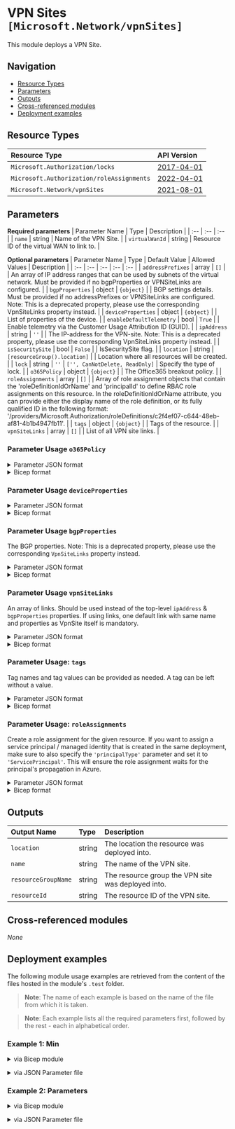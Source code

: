 # VPN Sites `[Microsoft.Network/vpnSites]`

This module deploys a VPN Site.

## Navigation

- [Resource Types](#Resource-Types)
- [Parameters](#Parameters)
- [Outputs](#Outputs)
- [Cross-referenced modules](#Cross-referenced-modules)
- [Deployment examples](#Deployment-examples)

## Resource Types

| Resource Type | API Version |
| :-- | :-- |
| `Microsoft.Authorization/locks` | [2017-04-01](https://docs.microsoft.com/en-us/azure/templates/Microsoft.Authorization/2017-04-01/locks) |
| `Microsoft.Authorization/roleAssignments` | [2022-04-01](https://docs.microsoft.com/en-us/azure/templates/Microsoft.Authorization/2022-04-01/roleAssignments) |
| `Microsoft.Network/vpnSites` | [2021-08-01](https://docs.microsoft.com/en-us/azure/templates/Microsoft.Network/2021-08-01/vpnSites) |

## Parameters

**Required parameters**
| Parameter Name | Type | Description |
| :-- | :-- | :-- |
| `name` | string | Name of the VPN Site. |
| `virtualWanId` | string | Resource ID of the virtual WAN to link to. |

**Optional parameters**
| Parameter Name | Type | Default Value | Allowed Values | Description |
| :-- | :-- | :-- | :-- | :-- |
| `addressPrefixes` | array | `[]` |  | An array of IP address ranges that can be used by subnets of the virtual network. Must be provided if no bgpProperties or VPNSiteLinks are configured. |
| `bgpProperties` | object | `{object}` |  | BGP settings details. Must be provided if no addressPrefixes or VPNSiteLinks are configured. Note: This is a deprecated property, please use the corresponding VpnSiteLinks property instead. |
| `deviceProperties` | object | `{object}` |  | List of properties of the device. |
| `enableDefaultTelemetry` | bool | `True` |  | Enable telemetry via the Customer Usage Attribution ID (GUID). |
| `ipAddress` | string | `''` |  | The IP-address for the VPN-site. Note: This is a deprecated property, please use the corresponding VpnSiteLinks property instead. |
| `isSecuritySite` | bool | `False` |  | IsSecuritySite flag. |
| `location` | string | `[resourceGroup().location]` |  | Location where all resources will be created. |
| `lock` | string | `''` | `['', CanNotDelete, ReadOnly]` | Specify the type of lock. |
| `o365Policy` | object | `{object}` |  | The Office365 breakout policy. |
| `roleAssignments` | array | `[]` |  | Array of role assignment objects that contain the 'roleDefinitionIdOrName' and 'principalId' to define RBAC role assignments on this resource. In the roleDefinitionIdOrName attribute, you can provide either the display name of the role definition, or its fully qualified ID in the following format: '/providers/Microsoft.Authorization/roleDefinitions/c2f4ef07-c644-48eb-af81-4b1b4947fb11'. |
| `tags` | object | `{object}` |  | Tags of the resource. |
| `vpnSiteLinks` | array | `[]` |  | List of all VPN site links. |


### Parameter Usage `o365Policy`

<details>

<summary>Parameter JSON format</summary>

```json
"o365Policy": {
    "value": {
        "breakOutCategories": {
            "optimize": true,
            "allow": true,
            "default": true
        }
    }
}
```

</details>


<details>

<summary>Bicep format</summary>

```bicep
o365Policy: {
    breakOutCategories: {
        optimize: true
        allow: true
        default: true
    }
}
```

</details>
<p>

### Parameter Usage `deviceProperties`

<details>

<summary>Parameter JSON format</summary>

```json
"deviceProperties": {
    "value": {
        "deviceModel": "morty",
        "deviceVendor": "contoso",
        "linkSpeedInMbps": 0
    }
}
```

</details>


<details>

<summary>Bicep format</summary>

```bicep
deviceProperties: {
    deviceModel: 'morty'
    deviceVendor: 'contoso'
    linkSpeedInMbps: 0
}
```

</details>
<p>

### Parameter Usage `bgpProperties`

The BGP properties. Note: This is a deprecated property, please use the corresponding `VpnSiteLinks` property instead.

<details>

<summary>Parameter JSON format</summary>

```json
"bgpProperties": {
    "value": {
        "asn": 65010,
        "bgpPeeringAddress": "1.1.1.1",
        "peerWeight": 0
    }
}
```

</details>


<details>

<summary>Bicep format</summary>

```bicep
bgpProperties: {
    asn: 65010
    bgpPeeringAddress: '1.1.1.1'
    peerWeight: 0
}
```

</details>
<p>

### Parameter Usage `vpnSiteLinks`

An array of links. Should be used instead of the top-level `ipAddress` & `bgpProperties` properties. If using links,  one default link with same name and properties as VpnSite itself is mandatory.

<details>

<summary>Parameter JSON format</summary>

```json
"vpnSiteLinks": {
    "value": [
        {
            "name": "<<namePrefix>>-az-vSite-x-001",
            "properties": {
                "bgpProperties": {
                    "asn": 65010,
                    "bgpPeeringAddress": "1.1.1.1"
                },
                "ipAddress": "1.2.3.4",
                "linkProperties": {
                    "linkProviderName": "contoso",
                    "linkSpeedInMbps": 5
                }
            }
        }
    ]
}
```

</details>

<details>

<summary>Bicep format</summary>

```bicep
vpnSiteLinks: [
    {
        name: '<<namePrefix>>-az-vSite-x-001'
        properties: {
            bgpProperties: {
                asn: 65010
                bgpPeeringAddress: '1.1.1.1'
            }
            ipAddress: '1.2.3.4'
            linkProperties: {
                linkProviderName: 'contoso'
                linkSpeedInMbps: 5
            }
        }
    }
]
```

</details>
<p>

### Parameter Usage: `tags`

Tag names and tag values can be provided as needed. A tag can be left without a value.

<details>

<summary>Parameter JSON format</summary>

```json
"tags": {
    "value": {
        "Environment": "Non-Prod",
        "Contact": "test.user@testcompany.com",
        "PurchaseOrder": "1234",
        "CostCenter": "7890",
        "ServiceName": "DeploymentValidation",
        "Role": "DeploymentValidation"
    }
}
```

</details>

<details>

<summary>Bicep format</summary>

```bicep
tags: {
    Environment: 'Non-Prod'
    Contact: 'test.user@testcompany.com'
    PurchaseOrder: '1234'
    CostCenter: '7890'
    ServiceName: 'DeploymentValidation'
    Role: 'DeploymentValidation'
}
```

</details>
<p>

### Parameter Usage: `roleAssignments`

Create a role assignment for the given resource. If you want to assign a service principal / managed identity that is created in the same deployment, make sure to also specify the `'principalType'` parameter and set it to `'ServicePrincipal'`. This will ensure the role assignment waits for the principal's propagation in Azure.

<details>

<summary>Parameter JSON format</summary>

```json
"roleAssignments": {
    "value": [
        {
            "roleDefinitionIdOrName": "Reader",
            "description": "Reader Role Assignment",
            "principalIds": [
                "12345678-1234-1234-1234-123456789012", // object 1
                "78945612-1234-1234-1234-123456789012" // object 2
            ]
        },
        {
            "roleDefinitionIdOrName": "/providers/Microsoft.Authorization/roleDefinitions/c2f4ef07-c644-48eb-af81-4b1b4947fb11",
            "principalIds": [
                "12345678-1234-1234-1234-123456789012" // object 1
            ],
            "principalType": "ServicePrincipal"
        }
    ]
}
```

</details>

<details>

<summary>Bicep format</summary>

```bicep
roleAssignments: [
    {
        roleDefinitionIdOrName: 'Reader'
        description: 'Reader Role Assignment'
        principalIds: [
            '12345678-1234-1234-1234-123456789012' // object 1
            '78945612-1234-1234-1234-123456789012' // object 2
        ]
    }
    {
        roleDefinitionIdOrName: '/providers/Microsoft.Authorization/roleDefinitions/c2f4ef07-c644-48eb-af81-4b1b4947fb11'
        principalIds: [
            '12345678-1234-1234-1234-123456789012' // object 1
        ]
        principalType: 'ServicePrincipal'
    }
]
```

</details>
<p>

## Outputs

| Output Name | Type | Description |
| :-- | :-- | :-- |
| `location` | string | The location the resource was deployed into. |
| `name` | string | The name of the VPN site. |
| `resourceGroupName` | string | The resource group the VPN site was deployed into. |
| `resourceId` | string | The resource ID of the VPN site. |

## Cross-referenced modules

_None_

## Deployment examples

The following module usage examples are retrieved from the content of the files hosted in the module's `.test` folder.
   >**Note**: The name of each example is based on the name of the file from which it is taken.

   >**Note**: Each example lists all the required parameters first, followed by the rest - each in alphabetical order.

<h3>Example 1: Min</h3>

<details>

<summary>via Bicep module</summary>

```bicep
module vpnSites './Microsoft.Network/vpnSites/deploy.bicep' = {
  name: '${uniqueString(deployment().name)}-VpnSites'
  params: {
    // Required parameters
    name: '<<namePrefix>>-az-vSite-min-001'
    virtualWanId: '/subscriptions/<<subscriptionId>>/resourceGroups/validation-rg/providers/Microsoft.Network/virtualWans/apd-<<namePrefix>>-az-vw-x-001'
    // Non-required parameters
    addressPrefixes: [
      '10.0.0.0/16'
    ]
    ipAddress: '1.2.3.4'
  }
}
```

</details>
<p>

<details>

<summary>via JSON Parameter file</summary>

```json
{
  "$schema": "https://schema.management.azure.com/schemas/2019-04-01/deploymentParameters.json#",
  "contentVersion": "1.0.0.0",
  "parameters": {
    // Required parameters
    "name": {
      "value": "<<namePrefix>>-az-vSite-min-001"
    },
    "virtualWanId": {
      "value": "/subscriptions/<<subscriptionId>>/resourceGroups/validation-rg/providers/Microsoft.Network/virtualWans/apd-<<namePrefix>>-az-vw-x-001"
    },
    // Non-required parameters
    "addressPrefixes": {
      "value": [
        "10.0.0.0/16"
      ]
    },
    "ipAddress": {
      "value": "1.2.3.4"
    }
  }
}
```

</details>
<p>

<h3>Example 2: Parameters</h3>

<details>

<summary>via Bicep module</summary>

```bicep
module vpnSites './Microsoft.Network/vpnSites/deploy.bicep' = {
  name: '${uniqueString(deployment().name)}-VpnSites'
  params: {
    // Required parameters
    name: '<<namePrefix>>-az-vSite-x-001'
    virtualWanId: '/subscriptions/<<subscriptionId>>/resourceGroups/validation-rg/providers/Microsoft.Network/virtualWans/apd-<<namePrefix>>-az-vw-x-001'
    // Non-required parameters
    deviceProperties: {
      linkSpeedInMbps: 0
    }
    lock: 'CanNotDelete'
    o365Policy: {
      breakOutCategories: {
        allow: true
        default: true
        optimize: true
      }
    }
    roleAssignments: [
      {
        principalIds: [
          '<<deploymentSpId>>'
        ]
        roleDefinitionIdOrName: 'Reader'
      }
    ]
    tags: {
      tagA: 'valueA'
      tagB: 'valueB'
    }
    vpnSiteLinks: [
      {
        name: '<<namePrefix>>-az-vSite-x-001'
        properties: {
          bgpProperties: {
            asn: 65010
            bgpPeeringAddress: '1.1.1.1'
          }
          ipAddress: '1.2.3.4'
          linkProperties: {
            linkProviderName: 'contoso'
            linkSpeedInMbps: 5
          }
        }
      }
      {
        name: 'Link1'
        properties: {
          bgpProperties: {
            asn: 65020
            bgpPeeringAddress: '192.168.1.0'
          }
          ipAddress: '2.2.2.2'
          linkProperties: {
            linkProviderName: 'contoso'
            linkSpeedInMbps: 5
          }
        }
      }
    ]
  }
}
```

</details>
<p>

<details>

<summary>via JSON Parameter file</summary>

```json
{
  "$schema": "https://schema.management.azure.com/schemas/2019-04-01/deploymentParameters.json#",
  "contentVersion": "1.0.0.0",
  "parameters": {
    // Required parameters
    "name": {
      "value": "<<namePrefix>>-az-vSite-x-001"
    },
    "virtualWanId": {
      "value": "/subscriptions/<<subscriptionId>>/resourceGroups/validation-rg/providers/Microsoft.Network/virtualWans/apd-<<namePrefix>>-az-vw-x-001"
    },
    // Non-required parameters
    "deviceProperties": {
      "value": {
        "linkSpeedInMbps": 0
      }
    },
    "lock": {
      "value": "CanNotDelete"
    },
    "o365Policy": {
      "value": {
        "breakOutCategories": {
          "allow": true,
          "default": true,
          "optimize": true
        }
      }
    },
    "roleAssignments": {
      "value": [
        {
          "principalIds": [
            "<<deploymentSpId>>"
          ],
          "roleDefinitionIdOrName": "Reader"
        }
      ]
    },
    "tags": {
      "value": {
        "tagA": "valueA",
        "tagB": "valueB"
      }
    },
    "vpnSiteLinks": {
      "value": [
        {
          "name": "<<namePrefix>>-az-vSite-x-001",
          "properties": {
            "bgpProperties": {
              "asn": 65010,
              "bgpPeeringAddress": "1.1.1.1"
            },
            "ipAddress": "1.2.3.4",
            "linkProperties": {
              "linkProviderName": "contoso",
              "linkSpeedInMbps": 5
            }
          }
        },
        {
          "name": "Link1",
          "properties": {
            "bgpProperties": {
              "asn": 65020,
              "bgpPeeringAddress": "192.168.1.0"
            },
            "ipAddress": "2.2.2.2",
            "linkProperties": {
              "linkProviderName": "contoso",
              "linkSpeedInMbps": 5
            }
          }
        }
      ]
    }
  }
}
```

</details>
<p>
